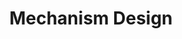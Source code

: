 ---
title: "Mechanism Design"
layout: list
tag: "mechanism design"
permalink: "/mechanism-design"
---